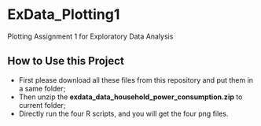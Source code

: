 # ExData_Plotting1
Plotting Assignment 1 for Exploratory Data Analysis
## How to Use this Project
* First please download all these files from this repository and put them in a same folder;
* Then unzip the **exdata_data_household_power_consumption.zip** to current folder;
* Directly run the four R scripts, and you will get the four png files.
